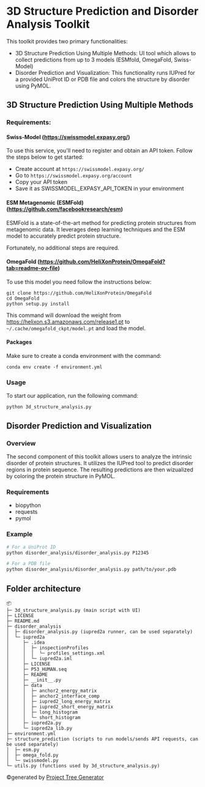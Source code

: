 # 3D Structure Prediction and Disorder Analysis Toolkit

This toolkit provides two primary functionalities: 
- 3D Structure Prediction Using Multiple Methods: UI tool which allows to collect predictions from up to 3 models (ESMfold, OmegaFold, Swiss-Model)
- Disorder Prediction and Visualization: This functionality runs IUPred for a provided UniProt ID or PDB file and colors the structure by disorder using PyMOL.


## 3D Structure Prediction Using Multiple Methods

### Requirements:

#### Swiss-Model (https://swissmodel.expasy.org/)
To use this service, you'll need to register and obtain an API token. Follow the steps below to get started:
- Create account at `https://swissmodel.expasy.org/`
- Go to `https://swissmodel.expasy.org/account`
- Copy your API token 
- Save it as SWISSMODEL_EXPASY_API_TOKEN in your environment

#### ESM Metagenomic (ESMFold) (https://github.com/facebookresearch/esm)
ESMFold is a state-of-the-art method for predicting protein structures from metagenomic data. It leverages deep learning techniques and the ESM model to accurately predict protein structure.

Fortunately, no additional steps are required.

#### OmegaFold (https://github.com/HeliXonProtein/OmegaFold?tab=readme-ov-file)

To use this model you need follow the instructions below:

```
git clone https://github.com/HeliXonProtein/OmegaFold
cd OmegaFold
python setup.py install
```
This command will download the weight from https://helixon.s3.amazonaws.com/release1.pt to 
```~/.cache/omegafold_ckpt/model.pt``` and load the model.

#### Packages

Make sure to create a conda environment with the command:
```
conda env create -f environment.yml
```

### Usage
To start our application, run the following command:
```
python 3d_structure_analysis.py
```

## Disorder Prediction and Visualization

### Overview
The second component of this toolkit allows users to analyze the intrinsic disorder
of protein structures. It utilizes the IUPred tool to predict disorder regions in protein sequence. The resulting 
predictions are then wizualized by coloring the protein structure in PyMOL.

### Requirements
- biopython
- requests
- pymol

### Example
```bash
# For a UniProt ID
python disorder_analysis/disorder_analysis.py P12345

# For a PDB file
python disorder_analysis/disorder_analysis.py path/to/your.pdb
```

## Folder architecture
```
📦 
├─ 3d_structure_analysis.py (main script with UI)
├─ LICENSE
├─ README.md
├─ disorder_analysis 
│  ├─ disorder_analysis.py (iupred2a runner, can be used separately)
│  └─ iupred2a
│     ├─ .idea
│     │  ├─ inspectionProfiles
│     │  │  └─ profiles_settings.xml
│     │  └─ iupred2a.iml
│     ├─ LICENSE
│     ├─ P53_HUMAN.seq
│     ├─ README
│     ├─ __init__.py
│     ├─ data
│     │  ├─ anchor2_energy_matrix
│     │  ├─ anchor2_interface_comp
│     │  ├─ iupred2_long_energy_matrix
│     │  ├─ iupred2_short_energy_matrix
│     │  ├─ long_histogram
│     │  └─ short_histogram
│     ├─ iupred2a.py
│     └─ iupred2a_lib.py
├─ environment.yml
├─ structure_prediction (scripts to run models/sends API requests, can be used separately)
│  ├─ esm.py
│  ├─ omega_fold.py
│  └─ swissmodel.py
└─ utils.py (functions used by 3d_structure_analysis.py)
```
©generated by [Project Tree Generator](https://woochanleee.github.io/project-tree-generator)
